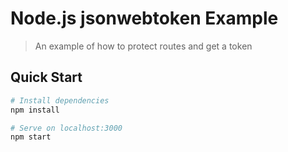 # Node.js jsonwebtoken Example

> An example of how to protect routes and get a token

## Quick Start

``` bash
# Install dependencies
npm install

# Serve on localhost:3000
npm start
```
